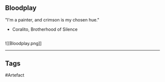 ## Bloodplay
"I'm a painter, and crimson is my chosen hue."
- Coralito, Brotherhood of Silence
## 
![[Bloodplay.png]]

---
## Tags
#Artefact